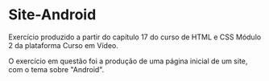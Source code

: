 # Site-Android
 Exercício produzido a partir do capítulo 17 do curso de HTML e CSS Módulo 2 da plataforma Curso em Vídeo.

 O exercício em questão foi a produção de uma página inicial de um site, com o tema sobre "Android".

